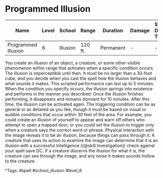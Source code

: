 # Programmed Illusion

| Name | Level | School | Range | Duration | Damage | Save DC & Type |
|------|-------|--------|-------|----------|--------|----------------|
| Programmed Illusion | 6 | Illusion | 120 ft. | Permanent | - | - |

You create an illusion of an object, a creature, or some other visible phenomenon within range that activates when a specific condition occurs. The illusion is imperceptible until then. It must be no larger than a 30-foot cube, and you decide when you cast the spell how the illusion behaves and what sounds it makes. This scripted performance can last up to 5 minutes. When the condition you specify occurs, the illusion springs into existence and performs in the manner you described. Once the illusion finishes performing, it disappears and remains dormant for 10 minutes. After this time, the illusion can be activated again. The triggering condition can be as general or as detailed as you like, though it must be based on visual or audible conditions that occur within 30 feet of the area. For example, you could create an illusion of yourself to appear and warn off others who attempt to open a trapped door, or you could set the illusion to trigger only when a creature says the correct word or phrase. Physical interaction with the image reveals it to be an illusion, because things can pass through it. A creature that uses its action to examine the image can determine that it is an illusion with a successful Intelligence ({@skill Investigation}) check against your spell save DC. If a creature discerns the illusion for what it is, the creature can see through the image, and any noise it makes sounds hollow to the creature.

^Tags: #spell #school_illusion #level_6
